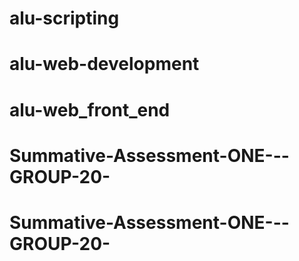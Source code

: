 # alu-scripting
# alu-web-development
# alu-web_front_end
# Summative-Assessment-ONE---GROUP-20-
# Summative-Assessment-ONE---GROUP-20-
